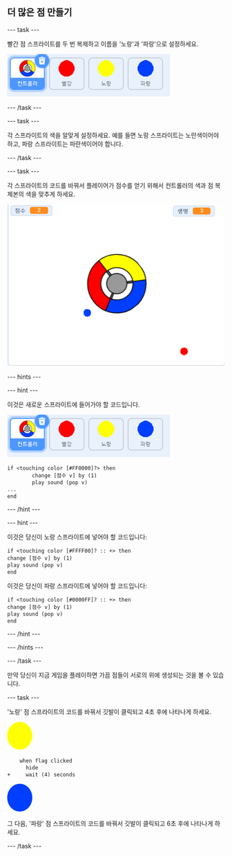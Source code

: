 ## 더 많은 점 만들기

--- task ---

빨간 점 스프라이트를 두 번 복제하고 이름을 '노랑'과 '파랑'으로 설정하세요.

![스크린샷](images/dots-more-dots.png)

--- /task ---

--- task ---

각 스프라이트의 색을 알맞게 설정하세요. 예를 들면 노랑 스프라이트는 노란색이어야 하고, 파랑 스프라이트는 파란색이어야 합니다.

--- /task ---

--- task ---

각 스프라이트의 코드를 바꿔서 플레이어가 점수를 얻기 위해서 컨트롤러의 색과 점 복제본의 색을 맞추게 하세요.

![스크린샷](images/dots-all-test.png)

--- hints ---


--- hint ---

이것은 새로운 스프라이트에 들어가야 할 코드입니다.

![스크린샷](images/dots-more-dots.png)

```blocks3
if <touching color [#FF0000]?> then
		change [점수 v] by (1)
		play sound (pop v)
...
end
```

--- /hint ---

--- hint ---

이것은 당신이 노랑 스프라이트에 넣어야 할 코드입니다:

```blocks3
if <touching color [#FFFF00]? :: +> then
change [점수 v] by (1)
play sound (pop v)
end
```

이것은 당신이 파랑 스프라이트에 넣어야 할 코드입니다:

```blocks3
if <touching color [#0000FF]? :: +> then
change [점수 v] by (1)
play sound (pop v)
end
```

--- /hint ---

--- /hints ---

--- /task ---

만약 당신이 지금 게임을 플레이하면 가끔 점들이 서로의 위에 생성되는 것을 볼 수 있습니다.

--- task ---

'노랑' 점 스프라이트의 코드를 바꿔서 깃발이 클릭되고 4초 후에 나타나게 하세요.

![노랑 점](images/yellow-sprite.png)

```blocks3
    when flag clicked
	  hide
+	  wait (4) seconds
```

![파랑 점](images/blue-sprite.png)

그 다음, '파랑' 점 스프라이트의 코드를 바꿔서 깃발이 클릭되고 6초 후에 나타나게 하세요.

--- /task ---